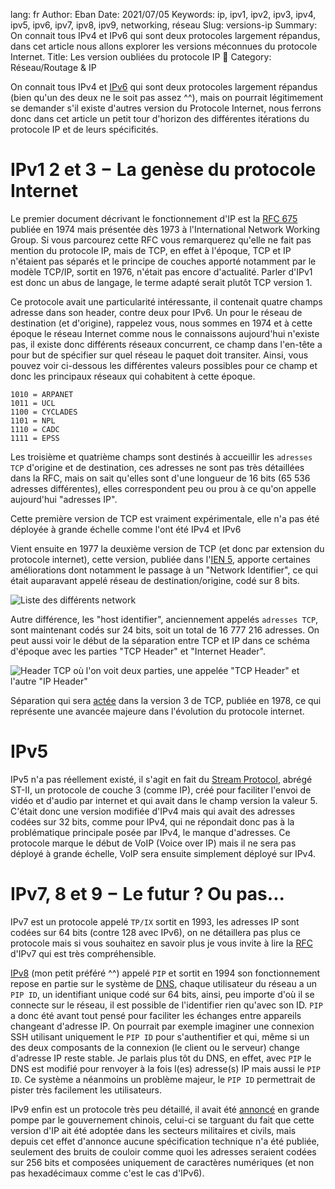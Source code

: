 lang: fr
Author: Eban
Date: 2021/07/05
Keywords: ip, ipv1, ipv2, ipv3, ipv4, ipv5, ipv6, ipv7, ipv8, ipv9, networking, réseau
Slug: versions-ip
Summary: On connait tous IPv4 et IPv6 qui sont deux protocoles largement répandus, dans cet article nous allons explorer les versions méconnues du protocole Internet.
Title: Les version oubliées du protocole IP 🔎
Category: Réseau/Routage & IP

On connait tous IPv4 et [IPv6](https://ilearned.eu/ipv6.html) qui sont deux protocoles largement répandus (bien qu'un des deux ne le soit pas assez ^^), mais on pourrait légitimement se demander s'il existe d'autres version du Protocole Internet, nous ferrons donc dans cet article un petit tour d'horizon des différentes itérations du protocole IP et de leurs spécificités.

# IPv1 2 et 3 − La genèse du protocole Internet

Le premier document décrivant le fonctionnement d'IP est la [RFC 675](https://www.rfc-editor.org/rfc/rfc675.html) publiée en 1974 mais présentée dès 1973 à l'International Network Working Group. Si vous parcourez cette RFC vous remarquerez qu'elle ne fait pas mention du protocole IP, mais de TCP, en effet à l'époque, TCP et IP n'étaient pas séparés et le principe de couches apporté notamment par le modèle TCP/IP, sortit en 1976, n'était pas encore d'actualité. Parler d'IPv1 est donc un abus de langage, le terme adapté serait plutôt TCP version 1.

Ce protocole avait une particularité intéressante, il contenait quatre champs adresse dans son header, contre deux pour IPv6. Un pour le réseau de destination (et d'origine), rappelez vous, nous sommes en 1974 et à cette époque le réseau Internet comme nous le connaissons aujourd'hui n'existe pas, il existe donc différents réseaux concurrent, ce champ dans l'en-tête a pour but de spécifier sur quel réseau le paquet doit transiter. Ainsi, vous pouvez voir ci-dessous les différentes valeurs possibles pour ce champ et donc les principaux réseaux qui cohabitent à cette époque.

```
1010 = ARPANET
1011 = UCL
1100 = CYCLADES
1101 = NPL
1110 = CADC
1111 = EPSS
```

Les troisième et quatrième champs sont destinés à accueillir les `adresses TCP` d'origine et de destination, ces adresses ne sont pas très détaillées dans la RFC, mais on sait qu'elles sont d'une longueur de 16 bits (65 536 adresses différentes), elles correspondent peu ou prou à ce qu'on appelle aujourd'hui "adresses IP".

Cette première version de TCP est vraiment expérimentale, elle n'a pas été déployée à grande échelle comme l'ont été IPv4 et IPv6

Vient ensuite en 1977 la deuxième version de TCP (et donc par extension du protocole internet), cette version, publiée dans l'[IEN 5](https://www.rfc-editor.org/in-notes/ien/ien5.pdf), apporte certaines améliorations dont notamment le passage à un "Network Identifier", ce qui était auparavant appelé réseau de destination/origine, codé sur 8 bits.

![Liste des différents network](/static/img/versions-ip/network_list.webp)

Autre différence, les "host identifier", anciennement appelés `adresses TCP`, sont maintenant codés sur 24 bits, soit un total de 16 777 216 adresses. On peut aussi voir le début de la séparation entre TCP et IP dans ce schéma d'époque avec les parties "TCP Header" et "Internet Header".

![Header TCP où l'on voit deux parties, une appelée "TCP Header" et l'autre "IP Header"](/static/img/versions-ip/header.webp)

Séparation qui sera [actée](https://datatracker.ietf.org/doc/html/rfc760) dans la version 3 de TCP, publiée en 1978, ce qui représente une avancée majeure dans l'évolution du protocole internet.

# IPv5

IPv5 n'a pas réellement existé, il s'agit en fait du [Stream Protocol](https://datatracker.ietf.org/doc/html/rfc1190), abrégé ST-II, un protocole de couche 3 (comme IP), créé pour faciliter l'envoi de vidéo et d'audio par internet et qui avait dans le champ version la valeur 5. C'était donc une version modifiée d'IPv4 mais qui avait des adresses codées sur 32 bits, comme pour IPv4, qui ne répondait donc pas à la problématique principale posée par IPv4, le manque d'adresses. Ce protocole marque le début de VoIP (Voice over IP) mais il ne sera pas déployé à grande échelle, VoIP sera ensuite simplement déployé sur IPv4.

# IPv7, 8 et 9 − Le futur ? Ou pas...

IPv7 est un protocole appelé `TP/IX` sortit en 1993, les adresses IP sont codées sur 64 bits (contre 128 avec IPv6), on ne détaillera pas plus ce protocole mais si vous souhaitez en savoir plus je vous invite à lire la [RFC](https://datatracker.ietf.org/doc/html/rfc1475) d'IPv7 qui est très compréhensible.

[IPv8](https://datatracker.ietf.org/doc/html/rfc1621) (mon petit préféré ^^) appelé `PIP` et sortit en 1994 son fonctionnement repose en partie sur le système de [DNS](https://ilearned.eu.org/les-bases-du-dns.html), chaque utilisateur du réseau a un `PIP ID`, un identifiant unique codé sur 64 bits, ainsi, peu importe d'où il se connecte sur le réseau, il est possible de l'identifier rien qu'avec son ID. `PIP` a donc été avant tout pensé pour faciliter les échanges entre appareils changeant d'adresse IP. On pourrait par exemple imaginer une connexion SSH utilisant uniquement le `PIP ID` pour s'authentifier et qui, même si un des deux composants de la connexion (le client ou le serveur) change d'adresse IP reste stable. Je parlais plus tôt du DNS, en effet, avec `PIP` le DNS est modifié pour renvoyer à la fois l(es) adresse(s) IP mais aussi le `PIP ID`. Ce système a néanmoins un problème majeur, le `PIP ID` permettrait de pister très facilement les utilisateurs.

IPv9 enfin est un protocole très peu détaillé, il avait été [annoncé](http://www.china.org.cn/english/scitech/100279.htm) en grande pompe par le gouvernement chinois, celui-ci se targuant du fait que cette version d'IP ait été adoptée dans les secteurs militaires et civils, mais depuis cet effet d'annonce aucune spécification technique n'a été publiée, seulement des bruits de couloir comme quoi les adresses seraient codées sur 256 bits et composées uniquement de caractères numériques (et non pas hexadécimaux comme c'est le cas d'IPv6).
